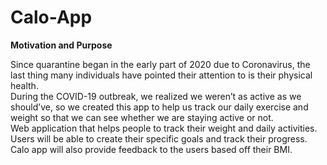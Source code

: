# Calo-App

**Motivation and Purpose** 

Since quarantine began in the early part of 2020 due to Coronavirus, the last thing many individuals have pointed their attention to is their physical health.<br />
During the COVID-19 outbreak, we realized we weren’t as active as we should’ve,  so we created this app to help us track our daily exercise and weight so that we can see whether we are staying active or not.<br />
Web application that helps people to track their weight and daily activities. Users will be able to create their specific goals and track their progress. Calo app will also provide feedback to the users based off their BMI.<br /> 

